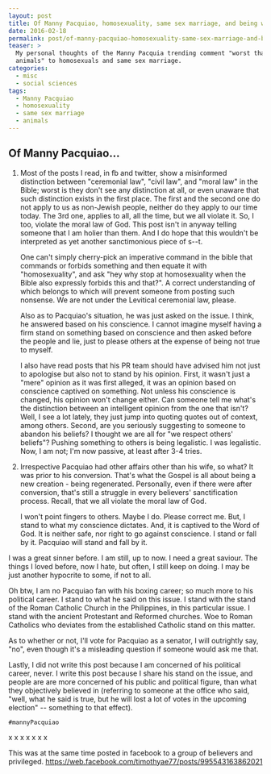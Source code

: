 ```yaml
---
layout: post
title: Of Manny Pacquiao, homosexuality, same sex marriage, and being worst than animals
date: 2016-02-18
permalink: post/of-manny-pacquiao-homosexuality-same-sex-marriage-and-being-worst-than-animals
teaser: >
  My personal thoughts of the Manny Pacquia trending comment "worst than
  animals" to homosexuals and same sex marriage.
categories: 
  - misc
  - social sciences
tags:
  - Manny Pacquiao
  - homosexuality
  - same sex marriage
  - animals
---
```


## Of Manny Pacquiao...

1.  Most of the posts I read, in fb and twitter, show a misinformed distinction between "ceremonial law", "civil law", and "moral law" in the Bible; worst is they don't see any distinction at all, or even unaware that such distinction exists in the first place.  The first and the second one do not apply to us as non-Jewish people, neither do they apply to our time today.  The 3rd one, applies to all, all the time, but we all violate it.  So, I too, violate the moral law of God.  This post isn't in anyway telling someone that I am holier than them.  And I do hope that this wouldn't be interpreted as yet another sanctimonious piece of s--t.

    One can't simply cherry-pick an imperative command in the bible that commands or forbids something and then equate it with "homosexuality", and ask "hey why stop at homosexuality when the Bible also expressly forbids this and that?".  A correct understanding of which belongs to which will prevent someone from posting such nonsense.  We are not under the Levitical ceremonial law, please.

    Also as to Pacquiao's situation, he was just asked on the issue.  I think, he answered based on his conscience.  I cannot imagine myself having a firm stand on something based on conscience and then asked before the people and lie, just to please others at the expense of being not true to myself.

    I also have read posts that his PR team should have advised him not just to apologise but also not to stand by his opinion.  First, it wasn't just a "mere" opinion as it was first alleged, it was an opinion based on conscience captived on something.  Not unless his conscience is changed, his opinion won't change either.  Can someone tell me what's the distinction between an intelligent opinion from the one that isn't?  Well, I see a lot lately, they just jump into quoting quotes out of context, among others.  Second, are you seriously suggesting to someone to abandon his beliefs?  I thought we are all for "we respect others' beliefs"?  Pushing something to others is being legalistic.  I was legalistic.  Now, I am not; I'm now passive, at least after 3-4 tries.

2.  Irrespective Pacquiao had other affairs other than his wife, so what?  It was prior to his conversion.  That's what the Gospel is all about being a new creation - being regenerated.  Personally, even if there were after conversion, that's still a struggle in every believers' sanctification process.  Recall, that we all violate the moral law of God.

    I won't point fingers to others.  Maybe I do.  Please correct me.  But, I stand to what my conscience dictates.  And, it is captived to the Word of God.  It is neither safe, nor right to go against conscience.  I stand or fall by it.  Pacquiao will stand and fall by it.

I was a great sinner before.  I am still, up to now.  I need a great saviour.  The things I loved before, now I hate, but often, I still keep on doing.  I may be just another hypocrite to some, if not to all.

Oh btw, I am no Pacquiao fan with his boxing career; so much more to his political career.  I stand to what he said on this issue.  I stand with the stand of the Roman Catholic Church in the Philippines, in this particular issue.  I stand with the ancient Protestant and Reformed churches.  Woe to Roman Catholics who deviates from the established Catholic stand on this matter.

As to whether or not, I'll vote for Pacquiao as a senator, I will outrightly say, "no", even though it's a misleading question if someone would ask me that.

Lastly, I did not write this post because I am concerned of his political career, never.  I write this post because I share his stand on the issue, and people are are more concerned of his public and political figure, than what they objectively believed in (referring to someone at the office who said, "well, what he said is true, but he will lost a lot of votes in the upcoming election" -- something to that effect).

`#mannyPacquiao`

x x x x x x x

This was at the same time posted in facebook to a group of believers and privileged.
https://web.facebook.com/timothyae77/posts/995543163862021

